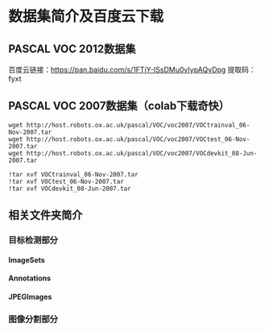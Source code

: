 # 数据集简介及百度云下载

## PASCAL VOC 2012数据集

百度云链接：https://pan.baidu.com/s/1FTjY-ISsDMu0vIypAQyDpg
提取码：fyxt

## PASCAL VOC 2007数据集（colab下载奇快）

```
wget http://host.robots.ox.ac.uk/pascal/VOC/voc2007/VOCtrainval_06-Nov-2007.tar
wget http://host.robots.ox.ac.uk/pascal/VOC/voc2007/VOCtest_06-Nov-2007.tar
wget http://host.robots.ox.ac.uk/pascal/VOC/voc2007/VOCdevkit_08-Jun-2007.tar
```
```
!tar xvf VOCtrainval_06-Nov-2007.tar
!tar xvf VOCtest_06-Nov-2007.tar
!tar xvf VOCdevkit_08-Jun-2007.tar
```

## 相关文件夹简介

### 目标检测部分

#### ImageSets
#### Annotations
#### JPEGImages

### 图像分割部分
